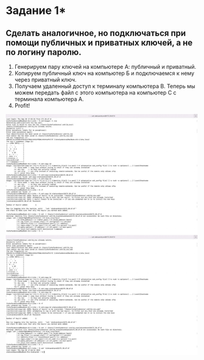 # Задание 1*
## Сделать аналогичное, но подключаться при помощи публичных и приватных ключей, а не по логину паролю.

1) Генерируем пару ключей на компьютере А: публичный и приватный.
2) Копируем публичный ключ на компьютер Б и подключаемся к нему через приватный ключ.
3) Получаем удаленный доступ к терминалу компьютера B. Теперь мы можем передать файл с этого компьютера на компьютер С с терминала компьютера А.
4) Profit!

![Alt text](image-1.png)
![Alt text](image-2.png)